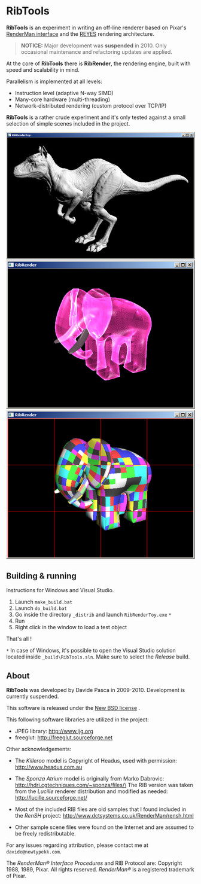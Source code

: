 RibTools
========

**RibTools** is an experiment in writing an off-line renderer based on Pixar's [RenderMan interface] and the [REYES] rendering architecture.

> **NOTICE:** Major development was **suspended** in 2010. Only occasional maintenance and refactoring updates are applied.

[RenderMan interface]: http://en.wikipedia.org/wiki/RenderMan_Interface_Specification
[REYES]: http://en.wikipedia.org/wiki/Reyes_rendering

At the core of **RibTools** there is **RibRender**, the rendering engine, built with speed and scalability in mind.

Parallelism is implemented at all levels:
* Instruction level (adaptive N-way SIMD)
* Many-core hardware (multi-threading)
* Network-distributed rendering (custom protocol over TCP/IP)

**RibTools** is a rather crude experiment and it's only tested against a small selection of simple scenes included in the project.

![Killeroo displaced](docs/progress/2010-01-26_killeroo_properly_displaced.png)
![Elephant additive](docs/progress/2009-12-15_elephant_funky_translucency.png)
![Elephant buckets](docs/progress/RibRender-elephant-color-coded-grids-bucketed.png)

Building & running
------------------

Instructions for Windows and Visual Studio.

1. Launch `make_build.bat`
2. Launch `do_build.bat`
3. Go inside the directory `_distrib` and launch `RibRenderToy.exe` `*`
4. Run
5. Right click in the window to load a test object

That's all !

`*` In case of Windows, it's possible to open the Visual Studio solution located inside `_build\RibTools.sln`.
Make sure to select the *Release* build.

About
-----

**RibTools** was developed by Davide Pasca in 2009-2010. Development is currently suspended.

This software is released under the [New BSD license](http://www.opensource.org/licenses/bsd-license.php) .

This following software libraries are utilized in the project:

* JPEG library: http://www.ijg.org
* freeglut: http://freeglut.sourceforge.net

Other acknowledgements:

* The *Killeroo* model is Copyright of Headus, used with
permission: http://www.headus.com.au

* The *Sponza Atrium*  model is originally from Marko Dabrovic: http://hdri.cgtechniques.com/~sponza/files/\
The RIB version was taken from the *Lucille* renderer
 distribution and modified as needed: http://lucille.sourceforge.net/

* Most of the included RIB files are old samples that I found included in the *RenSH*
 project: http://www.dctsystems.co.uk/RenderMan/rensh.html

* Other sample scene files were found on the Internet and are assumed to be freely
redistributable.

For any issues regarding attribution, please contact me at `davide@newtypekk.com`.

The *RenderMan&reg; Interface Procedures* and RIB Protocol are: Copyright 1988, 1989,
Pixar. All rights reserved. *RenderMan&reg;* is a registered trademark of Pixar.

